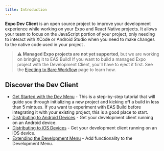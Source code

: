 ```yaml
---
title: Introduction
---
```


**Expo Dev Client** is an open source project to improve your development experience while working on your Expo and React Native projects. It allows your team to focus on the JavaScript portion of your project, only needing to interact with XCode or Android Studio when you need to make changes to the native code used in your project .

> ⚠️ **Managed Expo projects are not yet supported**, but we are working on bringing it to EAS Build! If you want to build a managed Expo project with the Development Client, you'll have to eject it first. See the [Ejecting to Bare Workflow](../workflow/customizing.md) page to learn how.

## Discover the Dev Client

- [Get Started with the Dev Menu](installation.md) - This is a step-by-step tutorial that will guide you through initializing a new project and kicking off a build in less than 5 mintues. If you want to experiment with EAS Build before integrating it with your existing project, this is a good place to start.
- [Distributing to Android Devices](distribution-for-android.md) - Get your development client running on an Android device.
- [Distributing to iOS Devices](../distibution-for-ios/) - Get your development client running on an iOS device.
- [Extending the Development Menu](extending-the-development-menu.md) - Add functionality to the Development Menu.

